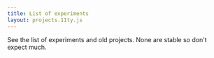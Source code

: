 ```yaml
---
title: List of experiments
layout: projects.11ty.js
---
```


See the list of experiments and old projects. None are stable so don't expect much.

